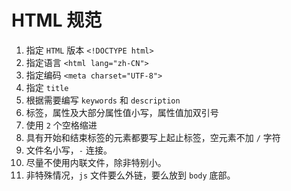 # HTML 规范

1. 指定 `HTML` 版本 `<!DOCTYPE html>`
2. 指定语言 `<html lang="zh-CN">`
3. 指定编码 `<meta charset="UTF-8">`
4. 指定 `title`
5. 根据需要编写 `keywords` 和 `description`
6. 标签，属性及大部分属性值小写，属性值加双引号
7. 使用 `2` 个空格缩进
8. 具有开始和结束标签的元素都要写上起止标签，空元素不加 `/` 字符
9. 文件名小写，`-` 连接。
10. 尽量不使用内联文件，除非特别小。
11. 非特殊情况，`js` 文件要么外链，要么放到 `body` 底部。
